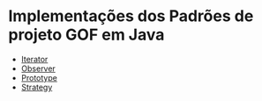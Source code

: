 # Implementações dos Padrões de projeto GOF em Java
<ul>
  <li><a href="https://github.com/menezeslarissa/design-patterns/tree/master/iterator-design-pattern">Iterator</a></li>
  <li><a href="<a href="https://github.com/menezeslarissa/design-patterns/tree/master/observer-pattern">Observer</a></li>
  <li><a href="<a href="https://github.com/menezeslarissa/design-patterns/tree/master/prototype-design-pattern">Prototype</a></li>
  <li><a href="<a href="https://github.com/menezeslarissa/design-patterns/tree/master/strategy-design-pattern">Strategy</a></li>
 </ul>
